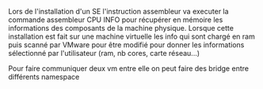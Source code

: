 Lors de l'installation d'un SE l'instruction assembleur va executer la commande assembleur CPU INFO pour récupérer en mémoire les informations des composants de la machine physique.
Lorsque cette installation est fait sur une machine virtuelle les info qui sont chargé en ram puis scanné par VMware pour être modifié pour donner les informations sélectionné par l'utilisateur (ram, nb cores, carte réseau...)

Pour faire communiquer deux vm entre elle on peut faire des bridge entre différents namespace